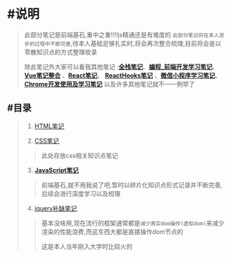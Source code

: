 # #说明

>此部分笔记是前端基石,重中之重!!!!js精通还是有难度的
>`此部分笔记将在本人进步的过程中不断完善`,待本人基础足够扎实时,将会再次整合梳理,目前将会是以零散知识点的方式整理收录
>
>除此笔记外大家可以看我其他笔记 :**[全栈笔记](https://gitee.com/hongjilin/hongs-study-notes/tree/master)**、**[编程_前端开发学习笔记](https://gitee.com/hongjilin/hongs-study-notes/tree/master/编程_前端开发学习笔记)**、**[Vue笔记整合](https://gitee.com/hongjilin/hongs-study-notes/tree/master/编程_前端开发学习笔记/Vue笔记整合)** 、**[React笔记](https://gitee.com/hongjilin/hongs-study-notes/tree/master/编程_前端开发学习笔记/React笔记)**、 **[ReactHooks笔记](https://gitee.com/hongjilin/hongs-study-notes/tree/master/编程_前端开发学习笔记/ReactHooks笔记)** 、**[微信小程序学习笔记](https://gitee.com/hongjilin/hongs-study-notes/tree/master/编程_前端开发学习笔记/微信小程序学习笔记)**、**[Chrome开发使用及学习笔记](https://gitee.com/hongjilin/hongs-study-notes/tree/master/编程_前端开发学习笔记/Chrome开发使用及学习笔记)** 以及许多其他笔记就不一一例举了

## #目录

>1. [HTML笔记](https://gitee.com/hongjilin/hongs-study-notes/tree/master/编程_前端开发学习笔记/HTML+CSS+JS基础笔记/HTML笔记)
>
>2. [CSS笔记](https://gitee.com/hongjilin/hongs-study-notes/tree/master/编程_前端开发学习笔记/HTML+CSS+JS基础笔记/CSS笔记)
>
>   > 此处存放css相关知识点笔记
>
>3. **[JavaScript笔记](https://gitee.com/hongjilin/hongs-study-notes/tree/master/编程_前端开发学习笔记/HTML+CSS+JS基础笔记/JavaScript笔记)**
>
>   > 前端基石,就不用我说了吧,暂时以碎片化知识点形式记录并不断完善,后续会进行深度学习以及梳理
>
>4. [jquery补缺笔记](https://gitee.com/hongjilin/hongs-study-notes/blob/master/%E7%BC%96%E7%A8%8B_%E5%89%8D%E7%AB%AF%E5%BC%80%E5%8F%91%E5%AD%A6%E4%B9%A0%E7%AC%94%E8%AE%B0/HTML+CSS+JS%E5%9F%BA%E7%A1%80%E7%AC%94%E8%AE%B0/jquery%E8%A1%A5%E7%BC%BA%E7%AC%94%E8%AE%B0.md)
>
>   > 基本没啥用,现在流行的框架通常都是`减少真实dom操作(虚拟dom)`来减少渲染的性能浪费,而这东西大都是直接操作dom节点的
>   >
>   > 这是本人当年刚入大学时比较火的

